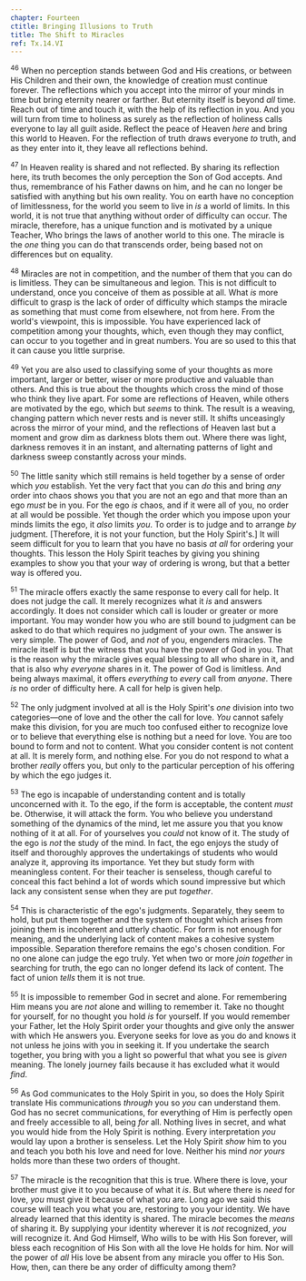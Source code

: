 ```yaml
---
chapter: Fourteen
ctitle: Bringing Illusions to Truth
title: The Shift to Miracles
ref: Tx.14.VI
---
```


<sup>46</sup> When no perception stands between God and His creations, or between
His Children and their own, the knowledge of creation must continue
forever. The reflections which you accept into the mirror of your minds
in time but bring eternity nearer or farther. But eternity itself is
beyond *all* time. Reach out of time and touch it, with the help of its
reflection in you. And you will turn from time to holiness as surely as
the reflection of holiness calls everyone to lay all guilt aside.
Reflect the peace of Heaven *here* and bring this world to Heaven. For
the reflection of truth draws everyone *to* truth, and as they enter
into it, they leave all reflections behind.

<sup>47</sup> In Heaven reality is shared and not reflected. By sharing its
reflection here, its truth becomes the only perception the Son of God
accepts. And thus, remembrance of his Father dawns on him, and he can no
longer be satisfied with anything but his own reality. You on earth have
no conception of limitlessness, for the world you seem to live in *is* a
world of limits. In this world, it is not true that anything without
order of difficulty can occur. The miracle, therefore, has a unique
function and is motivated by a unique Teacher, Who brings the laws of
another world to this one. The miracle is the *one* thing you can do
that transcends order, being based not on differences but on equality.

<sup>48</sup> Miracles are not in competition, and the number of them that you can
do is limitless. They can be simultaneous and legion. This is not
difficult to understand, once you conceive of them as possible at all.
What *is* more difficult to grasp is the lack of order of difficulty
which stamps the miracle as something that must come from elsewhere, not
from here. From the world's viewpoint, this is impossible. You have
experienced lack of competition among your thoughts, which, even though
they may conflict, can occur to you together and in great numbers. You
are so used to this that it can cause you little surprise.

<sup>49</sup> Yet you are also used to classifying some of your thoughts as more
important, larger or better, wiser or more productive and valuable than
others. And this is true about the thoughts which cross the mind of
those who think they live apart. For some are reflections of Heaven,
while others are motivated by the ego, which but *seems* to think. The
result is a weaving, changing pattern which never rests and is never
still. It shifts unceasingly across the mirror of your mind, and the
reflections of Heaven last but a moment and grow dim as darkness blots
them out. Where there was light, darkness removes it in an instant, and
alternating patterns of light and darkness sweep constantly across your
minds.

<sup>50</sup> The little sanity which still remains is held together by a sense of
order which *you* establish. Yet the very fact that you can *do* this
and bring *any* order into chaos shows you that you are not an ego and
that more than an ego *must* be in you. For the ego *is* chaos, and if
it were all of you, no order at all would be possible. Yet though the
order which you impose upon your minds limits the ego, it *also* limits
*you*. To order is to judge and to arrange *by* judgment. \[Therefore,
it is not your function, but the Holy Spirit's.\] It will seem difficult
for you to learn that you have no basis *at all* for ordering your
thoughts. This lesson the Holy Spirit teaches by giving you shining
examples to show you that your way of ordering is wrong, but that a
better way is offered you.

<sup>51</sup> The miracle offers exactly the same response to every call for help.
It does not judge the call. It merely recognizes what it *is* and
answers accordingly. It does not consider which call is louder or
greater or more important. You may wonder how you who are still bound to
judgment can be asked to do that which requires no judgment of your own.
The answer is very simple. The power of God, and *not* of you, engenders
miracles. The miracle itself is but the witness that you have the power
of God in you. That is the reason why the miracle gives equal blessing
to all who share in it, and that is also why *everyone* shares in it.
The power of God is limitless. And being always maximal, it offers
*everything* to *every* call from *anyone*. There *is* no order of
difficulty here. A call for help is given help.

<sup>52</sup> The only judgment involved at all is the Holy Spirit's *one* division
into two categories—one of love and the other the call for love. *You*
cannot safely make this division, for you are much too confused either
to recognize love or to believe that everything else is nothing but a
need for love. You are too bound to form and not to content. What you
consider content is not content at all. It is merely form, and nothing
else. For you do not respond to what a brother *really* offers you, but
only to the particular perception of his offering by which the ego
judges it.

<sup>53</sup> The ego is incapable of understanding content and is totally
unconcerned with it. To the ego, if the form is acceptable, the content
*must* be. Otherwise, it will attack the form. You who believe you
understand something of the dynamics of the mind, let me assure you that
you know nothing of it at all. For of yourselves you *could* not know of
it. The study of the ego is *not* the study of the mind. In fact, the
ego enjoys the study of itself and thoroughly approves the undertakings
of students who would analyze it, approving its importance. Yet they but
study form with meaningless content. For their teacher is senseless,
though careful to conceal this fact behind a lot of words which sound
impressive but which lack any consistent sense when they are put
*together*.

<sup>54</sup> This is characteristic of the ego's judgments. Separately, they seem
to hold, but put them together and the system of thought which arises
from joining them is incoherent and utterly chaotic. For form is not
enough for meaning, and the underlying lack of content makes a cohesive
system impossible. Separation therefore remains the ego's chosen
condition. For no one alone can judge the ego truly. Yet when two or
more *join together* in searching for truth, the ego can no longer
defend its lack of content. The fact of union *tells* them it is not
true.

<sup>55</sup> It is impossible to remember God in secret and alone. For remembering
Him means you are *not* alone and willing to remember it. Take no
thought for yourself, for no thought you hold *is* for yourself. If you
would remember your Father, let the Holy Spirit order your thoughts and
give only the answer with which He answers you. Everyone seeks for love
as you do and knows it not unless he joins with you in seeking it. If
you undertake the search together, you bring with you a light so
powerful that what you see is *given* meaning. The lonely journey fails
because it has excluded what it would *find*.

<sup>56</sup> As God communicates to the Holy Spirit in you, so does the Holy
Spirit translate His communications *through* you so *you* can
understand them. God has no secret communications, for everything of Him
is perfectly open and freely accessible to all, being *for* all. Nothing
lives in secret, and what you would hide from the Holy Spirit is
nothing. Every interpretation *you* would lay upon a brother is
senseless. Let the Holy Spirit *show* him to you and teach you both his
love and need for love. Neither his mind *nor yours* holds more than
these two orders of thought.

<sup>57</sup> The miracle is the recognition that this is true. Where there is
love, your brother must give it to you because of what it *is*. But
where there is *need* for love, *you* must give it because of what *you*
are. Long ago we said this course will teach you what you are, restoring
to you your identity. We have already learned that this identity is
shared. The miracle becomes the *means* of sharing it. By supplying your
identity wherever it is *not* recognized, *you* will recognize it. And
God Himself, Who wills to be with His Son forever, will bless each
recognition of His Son with all the love He holds for him. Nor will the
power of *all* His love be absent from any miracle you offer to His Son.
How, then, can there be any order of difficulty among them?

